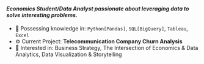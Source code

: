 #### *Economics Student/Data Analyst passionate about leveraging data to solve interesting problems.*

- 🧠 Possessing knowledge in: `Python[Pandas]`, `SQL[BigQuery]`, `Tableau`, `Excel`
- ⚙️ Current Project: **Telecommunication Company Churn Analysis**
- 💬 Interested in: Business Strategy, The Intersection of Economics & Data Analytics, Data Visualization & Storytelling
